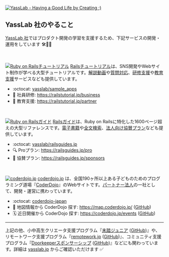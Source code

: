 [![YassLab - Having a Good Life by Creating ;)](https://i.gyazo.com/fadf98b71e1e9c7d1646eaa7c4216dd7.png)](https://yasslab.jp/ja/)

## YassLab 社のやること

[YassLab 社](https://yasslab.jp/ja/)ではプロダクト開発の学習を支援するため、下記サービスの開発・運用をしています 🛠💨✨

<br>

[![Ruby on Railsチュートリアル](https://yasslab.jp/img/header-railstutorial.png)](https://railstutorial.jp/)
[Railsチュートリアル](http://railstutorial.jp/)は、SNS開発やWebサイト制作が学べる大型チュートリアルです。[解説動画](https://railstutorial.jp/screencast)や[質問対応](https://railstutorial.jp/#learn-by)、[研修支援](https://railstutorial.jp/business)や[教育支援](https://railstutorial.jp/partner)サービスなども提供しています。

- :octocat: [yasslab/sample_apps](https://github.com/yasslab/sample_apps)
- :office: 社員研修: https://railstutorial.jp/business
- :school: 教育支援: https://railstutorial.jp/partner

<br>

[![Ruby on Railsガイド](https://yasslab.jp/img/header-railsguides.png)](https://railsguides.jp/)
[Railsガイド](https://railsguides.jp/)は、Ruby on Railsに特化した1600ページ超えの大型リファレンスです。[電子書籍](https://railsguides.jp/ebook)や[全文検索](https://railsguides.jp/pro)、[法人向け協賛プラン](https://railsguides.jp/sponsors)なども提供しています。
- :octocat: [yasslab/railsguides.jp](https://github.com/yasslab/railsguides.jp)
- :mag: Proプラン: https://railsguides.jp/pro
- :handshake: 協賛プラン: https://railsguides.jp/sponsors

<br>

[![coderdojo.jp](https://yasslab.jp/img/header-coderdojo-japan.png)](https://coderdojo.jp/)
[coderdojo.jp](https://coderdojo.jp/) は、全国190ヶ所以上ある子どものためのプログラミング道場『[CoderDojo](https://coderdojo.jp/)』のWebサイトです。[パートナー法人](https://coderdojo.jp/#partners)の一社として、開発・運営に携わっています。
- :octocat: [coderdojo-japan](https://github.com/coderdojo-japan)
- :japan: 地図情報から CoderDojo 探す: https://map.coderdojo.jp/ ([GitHub](https://github.com/coderdojo-japan/map.coderdojo.jp))
- :spiral_calendar: 近日開催から CoderDojo 探す: https://coderdojo.jp/events ([GitHub](https://github.com/coderdojo-japan/coderdojo.jp))

-----

上記の他、小中高生クリエータ支援プログラム『[未踏ジュニア](https://jr.mitou.org/) ([GitHub](https://github.com/mitou/jr.mitou.org))』や、リモートワーク支援プログラム『[remotework.jp](https://remotework.jp/) ([GitHub](https://github.com/remote-jp/remote-in-japan/blob/main/README.en.md))』、コミュニティ支援プログラム『[Doorkeeperスポンサーシップ](https://yasslab.jp/ja/doorkeeper/) ([GitHub](https://github.com/yasslab/doorkeeper_sponsorship))』などにも関わっています。詳細は [yasslab.jp](https://yasslab.jp/ja) からご確認いただけます :white_check_mark: 
